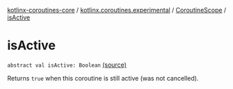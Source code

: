 [kotlinx-coroutines-core](../../index.md) / [kotlinx.coroutines.experimental](../index.md) / [CoroutineScope](index.md) / [isActive](.)

# isActive

`abstract val isActive: Boolean` [(source)](http://github.com/kotlin/kotlinx.coroutines/tree/master/kotlinx-coroutines-core/src/main/kotlin/kotlinx/coroutines/experimental/CoroutineScope.kt#L30)

Returns `true` when this coroutine is still active (was not cancelled).

